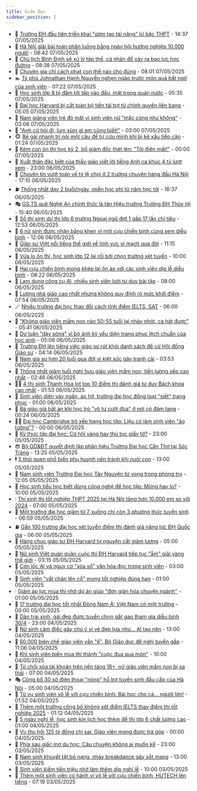 ```yaml
---
title: Giáo Dục
sidebar_position: 2
---
```


<!-- dantri-giao-duc:START -->
- 🤡 [Trường ĐH đầu tiên triển khai &quot;ươm tạo tài năng&quot; từ bậc THPT](https://dantri.com.vn/giao-duc/truong-dh-dau-tien-trien-khai-uom-tao-tai-nang-tu-bac-thpt-20250507213652635.htm) - 14:37 07/05/2025
- 🗽 [Hà Nội giải bài toán phân luồng bằng ngày hội hướng nghiệp 10.000 người](https://dantri.com.vn/giao-duc/ha-noi-giai-bai-toan-phan-luong-bang-ngay-hoi-huong-nghiep-10000-nguoi-20250507153744603.htm) - 08:42 07/05/2025
- 🚦 [Chủ tịch Bình Định sẽ xử lý tập thể, cá nhân để xảy ra bạo lực học đường](https://dantri.com.vn/giao-duc/chu-tich-binh-dinh-se-xu-ly-tap-the-ca-nhan-de-xay-ra-bao-luc-hoc-duong-20250507150345110.htm) - 08:38 07/05/2025
- 🌋 [Chuyên gia chỉ cách phạt con thế nào cho đúng](https://dantri.com.vn/giao-duc/chuyen-gia-chi-cach-phat-con-the-nao-cho-dung-20250503220359788.htm) - 08:01 07/05/2025
- 🏊 [Tỷ phú Johnathan Hạnh Nguyễn nghẹn ngào trước món quà bất ngờ của sinh viên](https://dantri.com.vn/giao-duc/ty-phu-johnathan-hanh-nguyen-nghen-ngao-truoc-mon-qua-bat-ngo-cua-sinh-vien-20250507140916293.htm) - 07:22 07/05/2025
- 🎃 [Học sinh lớp 8 bị đấm tới tấp vào đầu, mặt trong quán nước](https://dantri.com.vn/giao-duc/hoc-sinh-lop-8-bi-dam-toi-tap-vao-dau-mat-trong-quan-nuoc-20250507115613502.htm) - 05:35 07/05/2025
- 💄 [Đại học Harvard bị cắt toàn bộ tiền tài trợ từ chính quyền liên bang](https://dantri.com.vn/giao-duc/dai-hoc-harvard-bi-cat-toan-bo-tien-tai-tro-tu-chinh-quyen-lien-bang-20250507112408058.htm) - 05:05 07/05/2025
- 🦅 [Nam giảng viên trẻ đỏ mặt vì sinh viên nữ &quot;mặc cũng như không&quot;](https://dantri.com.vn/giao-duc/nam-giang-vien-tre-do-mat-vi-sinh-vien-nu-mac-cung-nhu-khong-20250506221854308.htm) - 03:08 07/05/2025
- 🚦 [&quot;Anh cứ hỏi đi, lùm xùm gì em cũng biết!&quot;](https://dantri.com.vn/giao-duc/anh-cu-hoi-di-lum-xum-gi-em-cung-biet-20250502200634894.htm) - 03:00 07/05/2025
- 🐵 [Bé gái nhanh trí nói một câu để tự cứu mình khi bị kẻ xấu tiếp cận](https://dantri.com.vn/giao-duc/be-gai-nhanh-tri-noi-mot-cau-de-tu-cuu-minh-khi-bi-ke-xau-tiep-can-20250506094101249.htm) - 01:24 07/05/2025
- 🐘 [Kèm con ôn thi học kỳ 2, bố giám đốc thét lên: &quot;Tôi điên mất!&quot;](https://dantri.com.vn/giao-duc/kem-con-on-thi-hoc-ky-2-bo-giam-doc-thet-len-toi-dien-mat-20250506093246471.htm) - 00:00 07/05/2025
- 🦏 [Xuất thân đặc biệt của thầy giáo viết lời tiếng Anh ca khúc 4 tỷ lượt xem](https://dantri.com.vn/giao-duc/xuat-than-dac-biet-cua-thay-giao-viet-loi-tieng-anh-ca-khuc-4-ty-luot-xem-20250506162208461.htm) - 23:00 06/05/2025
- 💼 [Chuyên tin vượt toán về tỷ lệ chọi ở 2 trường chuyên hàng đầu Hà Nội](https://dantri.com.vn/giao-duc/chuyen-tin-vuot-toan-ve-ty-le-choi-o-2-truong-chuyen-hang-dau-ha-noi-20250506201805778.htm) - 17:10 06/05/2025
- ⛽️ [Thống nhất dạy 2 buổi/ngày, miễn học phí từ năm học tới](https://dantri.com.vn/giao-duc/thong-nhat-day-2-buoingay-mien-hoc-phi-tu-nam-hoc-toi-20250506233208343.htm) - 16:37 06/05/2025
- 🎭 [GS.TS quê Nghệ An chính thức là tân Hiệu trưởng Trường ĐH Thủy lợi](https://dantri.com.vn/giao-duc/gsts-que-nghe-an-chinh-thuc-la-tan-hieu-truong-truong-dh-thuy-loi-20250506221933536.htm) - 15:40 06/05/2025
- 🎃 [Số thí sinh dự thi lớp 6 trường Ngoại ngữ đợt 1 gấp 17 lần chỉ tiêu](https://dantri.com.vn/giao-duc/so-thi-sinh-du-thi-lop-6-truong-ngoai-ngu-dot-1-gap-17-lan-chi-tieu-20250506194721761.htm) - 12:53 06/05/2025
- 🚀 [6 nữ sinh được nhận bằng khen vì mời cựu chiến binh cùng xem diễu binh](https://dantri.com.vn/giao-duc/6-nu-sinh-duoc-nhan-bang-khen-vi-moi-cuu-chien-binh-cung-xem-dieu-binh-20250506172926882.htm) - 12:06 06/05/2025
- 👀 [Giáo sư Việt nổi tiếng thế giới về lĩnh vực vi mạch qua đời](https://dantri.com.vn/giao-duc/giao-su-viet-noi-tieng-the-gioi-ve-linh-vuc-vi-mach-qua-doi-20250506180751296.htm) - 11:15 06/05/2025
- 🌝 [Vừa lo ôn thi, học sinh lớp 12 lại rối bời chọn trường xét tuyển](https://dantri.com.vn/giao-duc/vua-lo-on-thi-hoc-sinh-lop-12-lai-roi-boi-chon-truong-xet-tuyen-20250501180555900.htm) - 10:00 06/05/2025
- 🤗 [Hai cựu chiến binh mong khép lại ồn ào với các sinh viên dịp lễ diễu binh](https://dantri.com.vn/giao-duc/hai-cuu-chien-binh-mong-khep-lai-on-ao-voi-cac-sinh-vien-dip-le-dieu-binh-20250504012741137.htm) - 08:22 06/05/2025
- 🦄 [Lạm dụng công cụ AI, nhiều sinh viên lười tư duy bài tập](https://dantri.com.vn/giao-duc/lam-dung-cong-cu-ai-nhieu-sinh-vien-luoi-tu-duy-bai-tap-20250501165355641.htm) - 08:00 06/05/2025
- 🦍 [Lương nhà giáo cao nhất nhưng không quy định rõ mức khởi điểm](https://dantri.com.vn/giao-duc/luong-nha-giao-cao-nhat-nhung-khong-quy-dinh-ro-muc-khoi-diem-20250506143519302.htm) - 07:54 06/05/2025
- 🪄 [Nhiều trường đại học thay đổi cách tính điểm IELTS, SAT](https://dantri.com.vn/giao-duc/nhieu-truong-dai-hoc-thay-doi-cach-tinh-diem-ielts-sat-20250506111151825.htm) - 06:00 06/05/2025
- 🦆 [&quot;Không giáo viên mầm non nào 50-55 tuổi lại nhảy nhót, ca hát được&quot;](https://dantri.com.vn/giao-duc/khong-giao-vien-mam-non-nao-50-55-tuoi-lai-nhay-nhot-ca-hat-duoc-20250506123307664.htm) - 05:41 06/05/2025
- 🚀 [Dư luận &quot;dậy sóng&quot; vì bộ ảnh kỷ yếu diện trang phục lệch chuẩn của học sinh](https://dantri.com.vn/giao-duc/du-luan-day-song-vi-bo-anh-ky-yeu-dien-trang-phuc-lech-chuan-cua-hoc-sinh-20250506113905166.htm) - 05:09 06/05/2025
- 🦒 [Trường ĐH lên tiếng việc giáo sư rút khỏi danh sách đề cử Hội đồng Giáo sư](https://dantri.com.vn/giao-duc/truong-dh-len-tieng-viec-giao-su-rut-khoi-danh-sach-de-cu-hoi-dong-giao-su-20250506105240816.htm) - 04:14 06/05/2025
- 🤡 [Nam gia sư hơn 20 tuổi qua đời vì kiệt sức gây tranh cãi](https://dantri.com.vn/giao-duc/nam-gia-su-hon-20-tuoi-qua-doi-vi-kiet-suc-gay-tranh-cai-20250506102521117.htm) - 03:53 06/05/2025
- 🤔 [Thống nhất giảm tuổi nghỉ hưu giáo viên mầm non, tiền lương xếp cao nhất](https://dantri.com.vn/giao-duc/thong-nhat-giam-tuoi-nghi-huu-giao-vien-mam-non-tien-luong-xep-cao-nhat-20250506090705371.htm) - 02:46 06/05/2025
- 🧑‍💻 [4 thí sinh Thanh Hóa lọt top 10 điểm thi đánh giá tư duy Bách khoa cao nhất](https://dantri.com.vn/giao-duc/4-thi-sinh-thanh-hoa-lot-top-10-diem-thi-danh-gia-tu-duy-bach-khoa-cao-nhat-20250505203851562.htm) - 01:53 06/05/2025
- 🤡 [Sinh viên diện váy ngắn, áo hở, trường đại học đồng loạt &quot;siết&quot; trang phục](https://dantri.com.vn/giao-duc/sinh-vien-dien-vay-ngan-ao-ho-truong-dai-hoc-dong-loat-siet-trang-phuc-20250505223818064.htm) - 01:00 06/05/2025
- 🧠 [Bà giáo già bất an khi học trò &quot;vô tư cười đùa&quot; ở nơi có đám tang](https://dantri.com.vn/giao-duc/ba-giao-gia-bat-an-khi-hoc-tro-vo-tu-cuoi-dua-o-noi-co-dam-tang-20250505144107754.htm) - 00:24 06/05/2025
- 🧑‍💻 [Đại học Cambridge bỏ xếp hạng học tập: Liệu có làm sinh viên &quot;ảo tưởng&quot;?](https://dantri.com.vn/giao-duc/dai-hoc-cambridge-bo-xep-hang-hoc-tap-lieu-co-lam-sinh-vien-ao-tuong-20250505153434010.htm) - 00:00 06/05/2025
- 🧠 [Kỳ thực tập đại học: Cơ hội vàng hay thủ tục giấy tờ?](https://dantri.com.vn/giao-duc/ky-thuc-tap-dai-hoc-co-hoi-vang-hay-thu-tuc-giay-to-20250429222432829.htm) - 23:00 05/05/2025
- 😎 [Bộ GD&amp;ĐT quyết định lập phân hiệu Trường Đại học Cần Thơ tại Sóc Trăng](https://dantri.com.vn/giao-duc/bo-gddt-quyet-dinh-lap-phan-hieu-truong-dai-hoc-can-tho-tai-soc-trang-20250505200204814.htm) - 13:25 05/05/2025
- 🕴 [5 thói quen phổ biến phụ huynh nên tránh khi nuôi con](https://dantri.com.vn/giao-duc/5-thoi-quen-pho-bien-phu-huynh-nen-tranh-khi-nuoi-con-20250430113129649.htm) - 13:00 05/05/2025
- 🧠 [Nam sinh viên Trường Đại học Tây Nguyên tử vong trong phòng trọ](https://dantri.com.vn/giao-duc/nam-sinh-vien-truong-dai-hoc-tay-nguyen-tu-vong-trong-phong-tro-20250505181307153.htm) - 12:05 05/05/2025
- 🚀 [Học sinh tiểu học biết dùng công nghệ để học tập: Mừng hay lo?](https://dantri.com.vn/giao-duc/hoc-sinh-tieu-hoc-biet-dung-cong-nghe-de-hoc-tap-mung-hay-lo-20250429214021384.htm) - 10:00 05/05/2025
- 🕯 [Thí sinh thi tốt nghiệp THPT 2025 tại Hà Nội tăng hơn 10.000 em so với 2024](https://dantri.com.vn/giao-duc/thi-sinh-thi-tot-nghiep-thpt-2025-tai-ha-noi-tang-hon-10000-em-so-voi-2024-20250505135239846.htm) - 07:00 05/05/2025
- 🧰 [Một trường đại học giảm từ 7 xuống chỉ còn 3 phương thức tuyển sinh](https://dantri.com.vn/giao-duc/mot-truong-dai-hoc-giam-tu-7-xuong-chi-con-3-phuong-thuc-tuyen-sinh-20250505132833385.htm) - 06:59 05/05/2025
- ⛽️ [Gần 100 trường đại học xét tuyển điểm thi đánh giá năng lực ĐH Quốc gia](https://dantri.com.vn/giao-duc/gan-100-truong-dai-hoc-xet-tuyen-diem-thi-danh-gia-nang-luc-dh-quoc-gia-20250505102823610.htm) - 06:00 05/05/2025
- 🤖 [Hàng chục giáo sư ĐH Harvard tự nguyện cắt giảm lương](https://dantri.com.vn/giao-duc/hang-chuc-giao-su-dh-harvard-tu-nguyen-cat-giam-luong-20250503114257627.htm) - 05:00 05/05/2025
- 🦍 [Nữ sinh Việt quán quân cuộc thi ĐH Harvard tiếp tục &quot;ẵm&quot; giải vàng thế giới](https://dantri.com.vn/giao-duc/nu-sinh-viet-quan-quan-cuoc-thi-dh-harvard-tiep-tuc-am-giai-vang-the-gioi-20250504221015037.htm) - 03:15 05/05/2025
- 🐘 [Cơn lốc AI và nguy cơ &quot;xóa sổ&quot; văn hóa đọc trong sinh viên](https://dantri.com.vn/giao-duc/con-loc-ai-va-nguy-co-xoa-so-van-hoa-doc-trong-sinh-vien-20250502222506931.htm) - 03:00 05/05/2025
- 🌊 [Sinh viên &quot;vắt chân lên cổ&quot; mong tốt nghiệp đúng hạn](https://dantri.com.vn/giao-duc/sinh-vien-vat-chan-len-co-mong-tot-nghiep-dung-han-20250502191953952.htm) - 01:00 05/05/2025
- 🕯 [Giảm áp lực mùa thi nhờ dự án giúp &quot;đơn giản hóa chuyện ngành&quot;](https://dantri.com.vn/giao-duc/giam-ap-luc-mua-thi-nho-du-an-giup-don-gian-hoa-chuyen-nganh-20250428164019789.htm) - 01:00 05/05/2025
- 🐎 [17 trường đại học tốt nhất Đông Nam Á: Việt Nam có một trường](https://dantri.com.vn/giao-duc/17-truong-dai-hoc-tot-nhat-dong-nam-a-viet-nam-co-mot-truong-20250502181847635.htm) - 00:00 05/05/2025
- 🐻 [Dàn trai xinh, gái đẹp được tuyển chọn gắt gao tham gia diễu binh 30/4](https://dantri.com.vn/giao-duc/dan-trai-xinh-gai-dep-duoc-tuyen-chon-gat-gao-tham-gia-dieu-binh-304-20250504194237904.htm) - 23:00 04/05/2025
- 🐎 [Nữ sinh câm điếc gây chú ý vì vẻ đẹp tựa như... AI tạo nên](https://dantri.com.vn/giao-duc/nu-sinh-cam-diec-gay-chu-y-vi-ve-dep-tua-nhu-ai-tao-nen-20250501150915534.htm) - 13:00 04/05/2025
- 🫣 [60.000 biên chế giáo viên vẫn &quot;ế&quot;, Bộ Giáo dục đề nghị tuyển gấp](https://dantri.com.vn/giao-duc/60000-bien-che-giao-vien-van-e-bo-giao-duc-de-nghi-tuyen-gap-20250504174841105.htm) - 11:06 04/05/2025
- 🤭 [Khi sinh viên biến mùa thi thành &quot;cuộc đua qua môn&quot;](https://dantri.com.vn/giao-duc/khi-sinh-vien-bien-mua-thi-thanh-cuoc-dua-qua-mon-20250430225535042.htm) - 10:00 04/05/2025
- 🥳 [Từ chối xóa tài khoản trên nền tảng 18+, nữ giáo viên mầm non bị sa thải](https://dantri.com.vn/giao-duc/tu-choi-xoa-tai-khoan-tren-nen-tang-18-nu-giao-vien-mam-non-bi-sa-thai-20250502092959603.htm) - 07:00 04/05/2025
- 🎭 [Công bố 30 số điện thoại &quot;nóng&quot; hỗ trợ tuyển sinh đầu cấp của Hà Nội](https://dantri.com.vn/giao-duc/cong-bo-30-so-dien-thoai-nong-ho-tro-tuyen-sinh-dau-cap-cua-ha-noi-20250503225521299.htm) - 05:00 04/05/2025
- 🥸 [Từ vụ sinh viên vô lễ với cựu chiến binh: Bài học cho cả... người lớn!](https://dantri.com.vn/giao-duc/tu-vu-sinh-vien-vo-le-voi-cuu-chien-binh-bai-hoc-cho-ca-nguoi-lon-20250504074558600.htm) - 01:52 04/05/2025
- 🦣 [Thêm một trường công bố không xét điểm IELTS thay điểm thi tốt nghiệp 2025](https://dantri.com.vn/giao-duc/them-mot-truong-cong-bo-khong-xet-diem-ielts-thay-diem-thi-tot-nghiep-2025-20250504074024161.htm) - 01:12 04/05/2025
- 🤔 [5 ngày nghỉ lễ, học sinh kín lịch học thêm để thi lớp 6 chất lượng cao](https://dantri.com.vn/giao-duc/5-ngay-nghi-le-hoc-sinh-kin-lich-hoc-them-de-thi-lop-6-chat-luong-cao-20250502213645284.htm) - 01:00 04/05/2025
- 🦣 [Vụ thu hồi 125 tỷ đồng chi sai: Giáo viên mong được trả góp](https://dantri.com.vn/giao-duc/vu-thu-hoi-125-ty-dong-chi-sai-giao-vien-mong-duoc-tra-gop-20250503155432302.htm) - 00:00 04/05/2025
- 🐲 [Phía sau giấc mơ du học: Câu chuyện không ai muốn kể](https://dantri.com.vn/giao-duc/phia-sau-giac-mo-du-hoc-cau-chuyen-khong-ai-muon-ke-20250429225939496.htm) - 23:00 03/05/2025
- 🔭 [Nam sinh khuyết tật bỏ nạng, nhảy breakdance gây sốt mạng](https://dantri.com.vn/giao-duc/nam-sinh-khuyet-tat-bo-nang-nhay-breakdance-gay-sot-mang-20250501083810759.htm) - 13:00 03/05/2025
- 🥷 [Sinh viên kiếm tiền triệu nhờ làm thêm dịp nghỉ lễ](https://dantri.com.vn/giao-duc/sinh-vien-kiem-tien-trieu-nho-lam-them-dip-nghi-le-20250502175634906.htm) - 10:00 03/05/2025
- 🎊 [Thêm một sinh viên có hành vi vô lễ với cựu chiến binh, HUTECH lên tiếng](https://dantri.com.vn/giao-duc/them-mot-sinh-vien-co-hanh-vi-vo-le-voi-cuu-chien-binh-hutech-len-tieng-20250503132054139.htm) - 07:19 03/05/2025<!-- dantri-giao-duc:END -->
